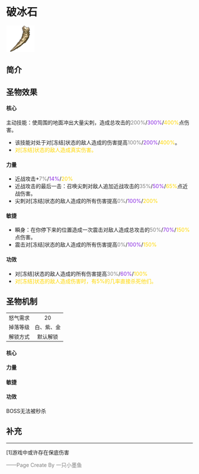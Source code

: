 # 破冰石
![破冰石](../Img/Texture2D_Potion/破冰石.png)
## 简介
## 圣物效果
#### **核心**  

 主动技能：使周围的地面冲出大量尖刺，造成总攻击的<font color=gray>200%</font>/<font color=BlueViolet>300%</font>/<font color=gold>400%</font>点伤害。
- 该技能对处于对[冻结]状态的敌人造成的伤害提高<font color=gray>100%</font>/<font color=BlueViolet>200%</font>/<font color=gold>400%</font>。
- <font color=gold>对[冻结]状态的敌人造成真实伤害。</font>
#### **力量** 
- 近战攻击+<font color=gray>7%</font>/<font color=BlueViolet>14%</font>/<font color=gold>20%</font>
- 近战攻击的最后一击：召唤尖刺对敌人追加近战攻击的<font color=gray>35%</font>/<font color=BlueViolet>50%</font>/<font color=gold>65%</font>点近战伤害。
- 尖刺对[冻结]状态的敌人造成的所有伤害提高<font color=gray>0%</font>/<font color=BlueViolet>100%</font>/<font color=gold>200%</font>

#### **敏捷**
 - 瞬身：在你停下来的位置造成一次震击对敌人造成总攻击的<font color=gray>50%</font>/<font color=BlueViolet>70%</font>/<font color=gold>150%</font>点伤害。
- 震击对[冻结]状态的敌人造成的所有伤害提高<font color=gray>0%</font>/<font color=BlueViolet>100%</font>/<font color=gold>150%</font>

#### **功效**
- 对[冻结]状态的敌人造成的所有伤害提高<font color=gray>30%</font>/<font color=BlueViolet>60%</font>/<font color=gold>100%</font>
- <font color=gold>对[冻结]状态的敌人造成伤害时，有5%的几率直接杀死他们。</font>


## 圣物机制
|||
| :----: | :----: |
|怒气需求|20|
|掉落等级|白、紫、金|
|解锁方式|默认解锁|

#### **核心**

#### **力量**

#### **敏捷**

#### **功效**
BOSS无法被秒杀

## 补充

---
[1]游戏中或许存在保底伤害

<font color=grey>——Page Create By 一只小墨鱼</font>
